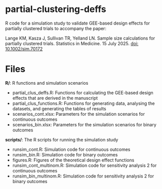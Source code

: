 # partial-clustering-deffs
R code for a simulation study to validate GEE-based design effects for partially clustered trials to accompany the paper:

Lange KM, Kasza J, Sullivan TR, Yelland LN. Sample size calculations for partially clustered trials. Statistics in Medicine. 15 July 2025. [doi: 10.1002/sim.70172](https://doi.org/10.1002/sim.70172)


# Files
**R/**: R functions and simulation scenarios

  - partial_clus_deffs.R: Functions for calculating the GEE-based design effects that are derived in the manuscript
  - partial_clus_functions.R: Functions for generating data, analysing the datasets, and generating the tables of results
  - scenarios_cont.xlsx: Parameters for the simulation scenarios for continuous outcomes
  - scenarios_bin.xlsx: Parameters for the simulation scenarios for binary outcomes

**scripts/**: The R scripts for running the simulation study

  - runsim_cont.R: Simulation code for continuous outcomes
  - runsim_bin.R: Simulation code for binary outcomes
  - figures.R: Figures of the theoretical design effect functions
  - runsim_cont_multinom.R: Simulation code for sensitivity analysis 2 for continuous outcomes
  - runsim_bin_multinom.R: Simulation code for sensitivity analysis 2 for binary outcomes
